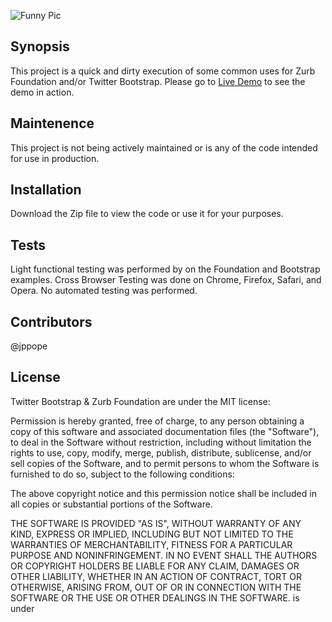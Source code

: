 ![Funny Pic](http://mattdturner.com/wordpress/wp-content/uploads/2011/04/punitionis8.jpg)
## Synopsis

This project is a quick and dirty execution of some common uses for Zurb Foundation and/or Twitter Bootstrap. 
Please go to [Live Demo](http://jonpauluritis.com/lojCodeSample/index.html) to see the demo in action.

## Maintenence

This project is not being actively maintained or is any of the code intended for use in production. 

## Installation

Download the Zip file to view the code or use it for your purposes. 

## Tests

Light functional testing was performed by on the Foundation and Bootstrap examples. Cross Browser Testing was done on Chrome, Firefox, Safari, and Opera. No automated testing was performed.

## Contributors

@jppope

## License

Twitter Bootstrap & Zurb Foundation are under the MIT license:


Permission is hereby granted, free of charge, to any person obtaining
a copy of this software and associated documentation files (the
"Software"), to deal in the Software without restriction, including
without limitation the rights to use, copy, modify, merge, publish,
distribute, sublicense, and/or sell copies of the Software, and to
permit persons to whom the Software is furnished to do so, subject to
the following conditions:

The above copyright notice and this permission notice shall be
included in all copies or substantial portions of the Software.

THE SOFTWARE IS PROVIDED "AS IS", WITHOUT WARRANTY OF ANY KIND,
EXPRESS OR IMPLIED, INCLUDING BUT NOT LIMITED TO THE WARRANTIES OF
MERCHANTABILITY, FITNESS FOR A PARTICULAR PURPOSE AND
NONINFRINGEMENT. IN NO EVENT SHALL THE AUTHORS OR COPYRIGHT HOLDERS BE
LIABLE FOR ANY CLAIM, DAMAGES OR OTHER LIABILITY, WHETHER IN AN ACTION
OF CONTRACT, TORT OR OTHERWISE, ARISING FROM, OUT OF OR IN CONNECTION
WITH THE SOFTWARE OR THE USE OR OTHER DEALINGS IN THE SOFTWARE.
is under


